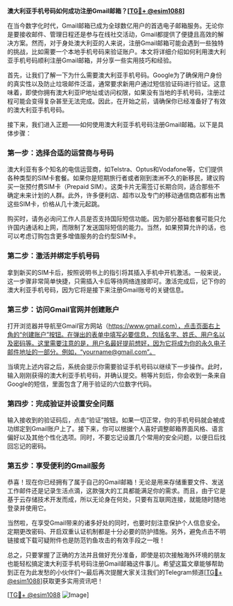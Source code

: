 **澳大利亚手机号码如何成功注册Gmail邮箱？[[TG💪+ @esim1088](https://t.me/s/esim1088)]**

在当今数字化时代，Gmail邮箱已成为全球数亿用户的首选电子邮箱服务。无论你是要接收邮件、管理日程还是参与在线社交活动，Gmail都提供了便捷且高效的解决方案。然而，对于身处澳大利亚的人来说，注册Gmail邮箱可能会遇到一些独特的挑战，比如需要一个本地手机号码来验证账户。本文将详细介绍如何利用澳大利亚手机号码顺利注册Gmail邮箱，并分享一些实用技巧和经验。

首先，让我们了解一下为什么需要澳大利亚手机号码。Google为了确保用户身份的真实性以及防止垃圾邮件泛滥，通常要求新用户通过短信验证码进行验证。这意味着，即使你拥有澳大利亚IP地址或访问权限，如果没有当地的手机号码，注册过程可能会变得复杂甚至无法完成。因此，在开始之前，请确保你已经准备好了有效的澳大利亚手机号码。

接下来，我们进入正题——如何使用澳大利亚手机号码注册Gmail邮箱。以下是具体步骤：

### 第一步：选择合适的运营商与号码
澳大利亚有多个知名的电信运营商，如Telstra、Optus和Vodafone等，它们提供各种类型的SIM卡套餐。如果你是短期旅行者或者刚到澳洲不久的新移民，建议购买一张预付费SIM卡（Prepaid SIM）。这类卡片无需签订长期合同，适合那些不确定未来计划的人群。此外，许多便利店、超市以及专门的移动通信商店都有出售这些SIM卡，价格从几十澳元起跳。

购买时，请务必询问工作人员是否支持国际短信功能。因为部分基础套餐可能只允许国内通话和上网，而限制了发送国际短信的能力。当然，如果预算允许的话，也可以考虑订购包含更多增值服务的合约型SIM卡。

### 第二步：激活并绑定手机号码
拿到新买的SIM卡后，按照说明书上的指引将其插入手机中开机激活。一般来说，这一步骤非常简单快捷，只需插入卡后等待网络连接即可。激活完成后，记下你的澳大利亚手机号码，因为它将是接下来注册Gmail账号的关键信息。

### 第三步：访问Gmail官网并创建账户
打开浏览器并导航至Gmail官方网站（https://www.gmail.com），点击页面右上角的“创建账户”按钮。在弹出的表单中填写必要信息，包括名字、姓氏、用户名以及密码等。这里需要注意的是，用户名最好提前想好，因为它将成为你的永久电子邮件地址的一部分。例如，“yourname@gmail.com”。

当填完上述内容之后，系统会提示你需要验证手机号码以继续下一步操作。此时，输入刚刚获得的澳大利亚手机号码，并确认提交。稍等片刻后，你会收到一条来自Google的短信，里面包含了用于验证的六位数字代码。

### 第四步：完成验证并设置安全问题
输入接收到的验证码后，点击“验证”按钮。如果一切正常，你的手机号码就会被成功绑定到Gmail账户上了。接下来，你可以根据个人喜好调整邮箱界面风格、语言偏好以及其他个性化选项。同时，不要忘记设置几个常用的安全问题，以便日后找回忘记的密码。

### 第五步：享受便利的Gmail服务
恭喜！现在你已经拥有了属于自己的Gmail邮箱！无论是用来存储重要文件、发送工作邮件还是记录生活点滴，这款强大的工具都能满足你的需求。而且，由于它是基于云存储技术开发而成，所以无论身在何处，只要有互联网连接，就能随时随地登录并使用它。

当然啦，在享受Gmail带来的诸多好处的同时，也要时刻注意保护个人信息安全。定期更改密码、开启双重认证机制都是十分必要的防护措施。另外，避免点击不明链接或下载可疑附件也是防范钓鱼攻击的有效手段之一哦！

总之，只要掌握了正确的方法并且做好充分准备，即使是初次接触海外环境的朋友也能轻松搞定澳大利亚手机号码注册Gmail邮箱这件事儿。希望这篇文章能够帮助到正在为此发愁的小伙伴们～最后再次提醒大家关注我们的Telegram频道[[TG💪+ @esim1088](https://t.me/s/esim1088)]获取更多实用资讯吧！

[[TG💪+ @esim1088](https://t.me/s/esim1088) ![Image](https://i.postimg.cc/4NQfJmqS/Snipaste-2025-05-13-00-14-12.png)]